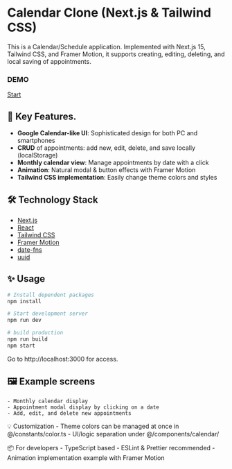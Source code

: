 # Calendar Clone (Next.js & Tailwind CSS)

This is a Calendar/Schedule application. Implemented with Next.js 15, Tailwind CSS, and Framer Motion, it supports creating, editing, deleting, and local saving of appointments.

### DEMO

[Start](https://nextjs-calendar-tutorial-datefns-framer-tutorial-g4jtbh7ca.vercel.app/)

## 🚀 Key Features.

- **Google Calendar-like UI**: Sophisticated design for both PC and smartphones
- **CRUD** of appointments: add new, edit, delete, and save locally (localStorage)
- **Monthly calendar view**: Manage appointments by date with a click
- **Animation**: Natural modal & button effects with Framer Motion
- **Tailwind CSS implementation**: Easily change theme colors and styles

## 🛠️ Technology Stack

- [Next.js](https://nextjs.org/)
- [React](https://react.dev/)
- [Tailwind CSS](https://tailwindcss.com/)
- [Framer Motion](https://www.framer.com/motion/)
- [date-fns](https://date-fns.org/)
- [uuid](https://www.npmjs.com/package/uuid)

## ✨ Usage

```bash
# Install dependent packages
npm install

# Start development server
npm run dev

# build production
npm run build
npm start

```

Go to http://localhost:3000 for access.

## 🖼️ Example screens

    - Monthly calendar display
    - Appointment modal display by clicking on a date
    - Add, edit, and delete new appointments

💡 Customization - Theme colors can be managed at once in @/constants/color.ts - UI/logic separation under @/components/calendar/

📦 For developers - TypeScript based - ESLint & Prettier recommended - Animation implementation example with Framer Motion
